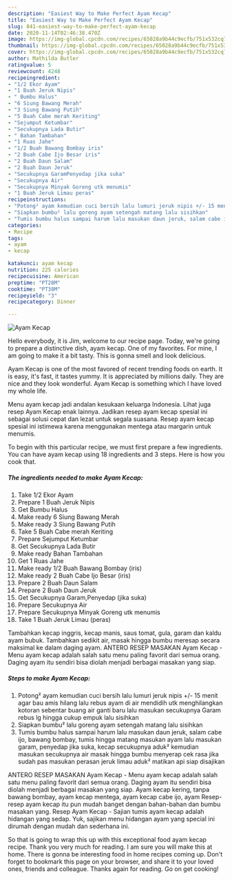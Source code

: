 ```yaml
---
description: "Easiest Way to Make Perfect Ayam Kecap"
title: "Easiest Way to Make Perfect Ayam Kecap"
slug: 841-easiest-way-to-make-perfect-ayam-kecap
date: 2020-11-14T02:46:38.470Z
image: https://img-global.cpcdn.com/recipes/65028a9b44c9ecfb/751x532cq70/ayam-kecap-foto-resep-utama.jpg
thumbnail: https://img-global.cpcdn.com/recipes/65028a9b44c9ecfb/751x532cq70/ayam-kecap-foto-resep-utama.jpg
cover: https://img-global.cpcdn.com/recipes/65028a9b44c9ecfb/751x532cq70/ayam-kecap-foto-resep-utama.jpg
author: Mathilda Butler
ratingvalue: 5
reviewcount: 4248
recipeingredient:
- "1/2 Ekor Ayam"
- "1 Buah Jeruk Nipis"
- " Bumbu Halus"
- "6 Siung Bawang Merah"
- "3 Siung Bawang Putih"
- "5 Buah Cabe merah Keriting"
- "Sejumput Ketumbar"
- "Secukupnya Lada Butir"
- " Bahan Tambahan"
- "1 Ruas Jahe"
- "1/2 Buah Bawang Bombay iris"
- "2 Buah Cabe Ijo Besar iris"
- "2 Buah Daun Salam"
- "2 Buah Daun Jeruk"
- "Secukupnya GaramPenyedap jika suka"
- "Secukupnya Air"
- "Secukupnya Minyak Goreng utk menumis"
- "1 Buah Jeruk Limau peras"
recipeinstructions:
- "Potong² ayam kemudian cuci bersih lalu lumuri jeruk nipis +/- 15 menit agar bau amis hilang lalu rebus ayam di air mendidih utk menghilangkan kotoran sebentar buang air ganti baru lalu masukan secukupnya Garam rebus lg hingga cukup empuk lalu sisihkan"
- "Siapkan bumbu² lalu goreng ayam setengah matang lalu sisihkan"
- "Tumis bumbu halus sampai harum lalu masukan daun jeruk, salam cabe ijo, bawang bombay, tumis hingga matang masukan ayam lalu masukan garam, penyedap jika suka, kecap secukupnya aduk² kemudian masukan secukupnya air masak hingga bumbu menyerap cek rasa jika sudah pas masukan perasan jeruk limau aduk² matikan api siap disajikan"
categories:
- Recipe
tags:
- ayam
- kecap

katakunci: ayam kecap 
nutrition: 225 calories
recipecuisine: American
preptime: "PT28M"
cooktime: "PT38M"
recipeyield: "3"
recipecategory: Dinner

---
```



![Ayam Kecap](https://img-global.cpcdn.com/recipes/65028a9b44c9ecfb/751x532cq70/ayam-kecap-foto-resep-utama.jpg)

Hello everybody, it is Jim, welcome to our recipe page. Today, we're going to prepare a distinctive dish, ayam kecap. One of my favorites. For mine, I am going to make it a bit tasty. This is gonna smell and look delicious.

Ayam Kecap is one of the most favored of recent trending foods on earth. It is easy, it's fast, it tastes yummy. It is appreciated by millions daily. They are nice and they look wonderful. Ayam Kecap is something which I have loved my whole life.

Menu ayam kecap jadi andalan kesukaan keluarga Indonesia. Lihat juga resep Ayam Kecap enak lainnya. Jadikan resep ayam kecap spesial ini sebagai solusi cepat dan lezat untuk segala suasana. Resep ayam kecap spesial ini istimewa karena menggunakan mentega atau margarin untuk menumis.


To begin with this particular recipe, we must first prepare a few ingredients. You can have ayam kecap using 18 ingredients and 3 steps. Here is how you cook that.

<!--inarticleads1-->

##### The ingredients needed to make Ayam Kecap:

1. Take 1/2 Ekor Ayam
1. Prepare 1 Buah Jeruk Nipis
1. Get  Bumbu Halus
1. Make ready 6 Siung Bawang Merah
1. Make ready 3 Siung Bawang Putih
1. Take 5 Buah Cabe merah Keriting
1. Prepare Sejumput Ketumbar
1. Get Secukupnya Lada Butir
1. Make ready  Bahan Tambahan
1. Get 1 Ruas Jahe
1. Make ready 1/2 Buah Bawang Bombay (iris)
1. Make ready 2 Buah Cabe Ijo Besar (iris)
1. Prepare 2 Buah Daun Salam
1. Prepare 2 Buah Daun Jeruk
1. Get Secukupnya Garam,Penyedap (jika suka)
1. Prepare Secukupnya Air
1. Prepare Secukupnya Minyak Goreng utk menumis
1. Take 1 Buah Jeruk Limau (peras)


Tambahkan kecap inggris, kecap manis, saus tomat, gula, garam dan kaldu ayam bubuk. Tambahkan sedikit air, masak hingga bumbu meresap secara maksimal ke dalam daging ayam. ANTERO RESEP MASAKAN Ayam Kecap - Menu ayam kecap adalah salah satu menu paling favorit dari semua orang. Daging ayam itu sendiri bisa diolah menjadi berbagai masakan yang siap. 

<!--inarticleads2-->

##### Steps to make Ayam Kecap:

1. Potong² ayam kemudian cuci bersih lalu lumuri jeruk nipis +/- 15 menit agar bau amis hilang lalu rebus ayam di air mendidih utk menghilangkan kotoran sebentar buang air ganti baru lalu masukan secukupnya Garam rebus lg hingga cukup empuk lalu sisihkan
1. Siapkan bumbu² lalu goreng ayam setengah matang lalu sisihkan
1. Tumis bumbu halus sampai harum lalu masukan daun jeruk, salam cabe ijo, bawang bombay, tumis hingga matang masukan ayam lalu masukan garam, penyedap jika suka, kecap secukupnya aduk² kemudian masukan secukupnya air masak hingga bumbu menyerap cek rasa jika sudah pas masukan perasan jeruk limau aduk² matikan api siap disajikan


ANTERO RESEP MASAKAN Ayam Kecap - Menu ayam kecap adalah salah satu menu paling favorit dari semua orang. Daging ayam itu sendiri bisa diolah menjadi berbagai masakan yang siap. Ayam kecap kering, tanpa bawang bombay, ayam kecap mentega, ayam kecap cabe ijo, ayam Resep-resep ayam kecap itu pun mudah banget dengan bahan-bahan dan bumbu masakan yang. Resep Ayam Kecap - Sajian tumis ayam kecap adalah hidangan yang sedap. Yuk, sajikan menu hidangan ayam yang special ini dirumah dengan mudah dan sederhana ini. 

So that is going to wrap this up with this exceptional food ayam kecap recipe. Thank you very much for reading. I am sure you will make this at home. There is gonna be interesting food in home recipes coming up. Don't forget to bookmark this page on your browser, and share it to your loved ones, friends and colleague. Thanks again for reading. Go on get cooking!
